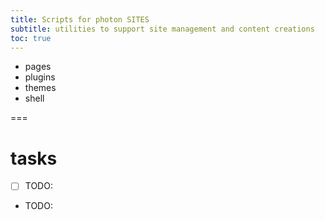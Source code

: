 ```yaml
---
title: Scripts for photon SITES
subtitle: utilities to support site management and content creations
toc: true
---
```


- pages
- plugins
- themes
- shell

===

# tasks

- [ ] TODO: 
- TODO: 


